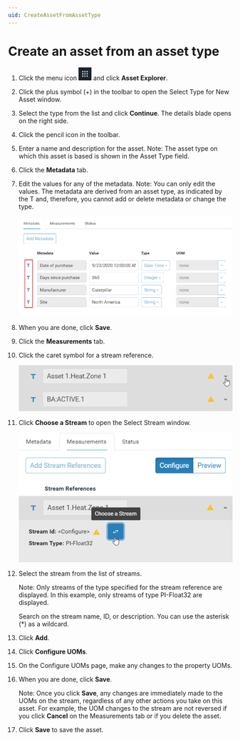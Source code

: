 ```yaml
---
uid: CreateAssetFromAssetType
---
```


# Create an asset from an asset type

1. Click the menu icon ![menu icon](..\images\icon_navigation_bigger.png) and click **Asset Explorer**.


2. Click the plus symbol (+) in the toolbar to open the Select Type for New Asset window. 
3. Select the type from the list and click **Continue**.
    The details blade opens on the right side.

2. Click the pencil icon in the toolbar.

3. Enter a name and description for the asset.
    Note: The asset type on which this asset is based is shown in the Asset Type field.

4. Click the **Metadata** tab. 

5. Edit the values for any of the metadata.
    Note: You can only edit the values. The metadata are derived from an asset type, as indicated by the T and, therefore, you cannot add or delete metadata or change the type.

    ![Metadata fields](..\images\edit-metadata-fields.png)

6. When you are done, click **Save**.

7. Click the **Measurements** tab.

8. Click the caret symbol for a stream reference. 

    ![](..\images\type-stream-reference-caret.png)

9. Click **Choose a Stream** to open the Select Stream window.

    ![](..\images\choose-stream.png)

10. Select the stream from the list of streams.

     Note: Only streams of the type specified for the stream reference are displayed. In this example, only streams of type PI-Float32 are displayed.

     Search on the stream name, ID, or description. You can use the asterisk (*) as a wildcard.

11. Click **Add**.

12. Click **Configure UOMs**. 

13. On the Configure UOMs page, make any changes to the property UOMs.

       <!-- WRITER'S NOTE: Which UOMs are configurable and which are not? Booleans are not. -->

14. When you are done, click **Save**.

       Note: Once you click **Save**, any changes are immediately made to the UOMs on the stream, regardless of any other actions you take on this asset. For example, the UOM changes to the stream are not reversed if you click **Cancel** on the Measurements tab or if you delete the asset.

15. Click **Save** to save the asset.
